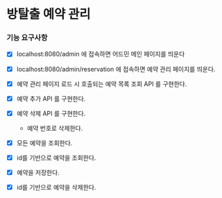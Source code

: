 # 방탈출 예약 관리

### 기능 요구사항
- [X] localhost:8080/admin 에 접속하면 어드민 메인 페이지를 띄운다

- [x] localhost:8080/admin/reservation 에 접속하면 예약 관리 페이지를 띄운다.
- [x] 예약 관리 페이지 로드 시 호출되는 예약 목록 조회 API 를 구현한다.

- [x] 예약 추가 API 를 구현한다.
- [x] 예약 삭제 API 를 구현한다.
  - 예약 번호로 삭제한다.

- [x] 모든 예약을 조회한다.
- [x] id를 기반으로 예약을 조회한다.
- [x] 예약을 저장한다.
- [x] id를 기반으로 예약을 삭제한다.
